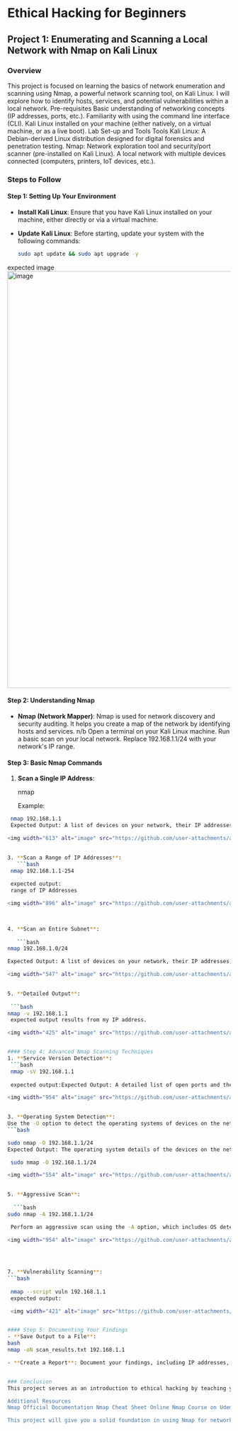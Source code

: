 # Ethical Hacking for Beginners

## Project 1: Enumerating and Scanning a Local Network with Nmap on Kali Linux

### Overview
This project is focused on learning the basics of network enumeration and scanning using Nmap, a powerful network scanning tool, on Kali Linux. I will  explore how to identify hosts, services, and potential vulnerabilities within a local network.
Pre-requisites
Basic understanding of networking concepts (IP addresses, ports, etc.).
Familiarity with using the command line interface (CLI).
Kali Linux installed on your machine (either natively, on a virtual machine, or as a live boot).
Lab Set-up and Tools
Tools
Kali Linux: A Debian-derived Linux distribution designed for digital forensics and penetration testing.
Nmap: Network exploration tool and security/port scanner (pre-installed on Kali Linux).
A local network with multiple devices connected (computers, printers, IoT devices, etc.).

### Steps to Follow

#### Step 1: Setting Up Your Environment
- **Install Kali Linux**: Ensure that you have Kali Linux installed on your machine, either directly or via a virtual machine.
- **Update Kali Linux**: Before starting, update your system with the following commands:

  ```bash
  sudo apt update && sudo apt upgrade -y

 expected image 
 <img width="941" alt="image" src="https://github.com/user-attachments/assets/ed9b035d-cbf8-47d7-8edd-48f4e46ea1ef">

  

#### Step 2: Understanding Nmap
- **Nmap (Network Mapper)**: Nmap is used for network discovery and security auditing. It helps you create a map of the network by identifying hosts and services.
  n/b Open a terminal on your Kali Linux machine. Run a basic scan on your local network.
  Replace 192.168.1.1/24 with your network's IP range.

#### Step 3: Basic Nmap Commands
1. **Scan a Single IP Address**:
   
   nmap <IP-Address>
   
   Example:
   
  ```bash
   nmap 192.168.1.1
   Expected Output: A list of devices on your network, their IP addresses, and the open ports.

<img width="613" alt="image" src="https://github.com/user-attachments/assets/68a2d831-c7fb-4ffa-9a70-1cd116e0af11">

   
3. **Scan a Range of IP Addresses**:
     ```bash
   nmap 192.168.1.1-254
   
   expected output:
   range of IP Addresses

<img width="896" alt="image" src="https://github.com/user-attachments/assets/8705eadd-f519-4a5f-969c-35398e5f027c">

   
  
4. **Scan an Entire Subnet**:
   
     ```bash
 nmap 192.168.1.0/24

Expected Output: A list of devices on your network, their IP addresses, and the open ports.

 <img width="547" alt="image" src="https://github.com/user-attachments/assets/08482d88-5ee6-4476-859a-d92906e0f3a5">

   
5. **Detailed Output**:
   
   ```bash
nmap -v 192.168.1.1
   expected output results from my IP address.

<img width="425" alt="image" src="https://github.com/user-attachments/assets/90752501-4072-49f3-87d5-bef495da7d22">


#### Step 4: Advanced Nmap Scanning Techniques
1. **Service Version Detection**:
   ```bash
   nmap -sV 192.168.1.1
   
   expected output:Expected Output: A detailed list of open ports and the services running on them, including version information.

<img width="954" alt="image" src="https://github.com/user-attachments/assets/4a202f81-996a-4421-a0b8-c07cae72eccd">

   
3. **Operating System Detection**:
 Use the -O option to detect the operating systems of devices on the network:
```bash

sudo nmap -O 192.168.1.1/24
Expected Output: The operating system details of the devices on the network

   sudo nmap -O 192.168.1.1/24

<img width="554" alt="image" src="https://github.com/user-attachments/assets/58296772-f33e-4f5b-bd5c-41c79832bccc">

   
5. **Aggressive Scan**:
   
    ```bash
sudo nmap -A 192.168.1.1/24

   Perform an aggressive scan using the -A option, which includes OS detection, version detection, script scanning, and traceroute:

<img width="954" alt="image" src="https://github.com/user-attachments/assets/b804bc94-51f3-4423-ae41-fc2df6f4056e">


   
   
7. **Vulnerability Scanning**:
```bash
   
   nmap --script vuln 192.168.1.1
   expected output:
 
   <img width="421" alt="image" src="https://github.com/user-attachments/assets/7bf357b3-62ab-4b17-bdf0-2cf70a29dceb">


#### Step 5: Documenting Your Findings
- **Save Output to a File**:
  bash
  nmap -oN scan_results.txt 192.168.1.1
  
- **Create a Report**: Document your findings, including IP addresses, open ports, services, and any detected vulnerabilities.


### Conclusion
This project serves as an introduction to ethical hacking by teaching you how to use Nmap for network enumeration and scanning. As you progress, you'll gain more advanced skills in ethical hacking and cybersecurity.

Additional Resources
Nmap Official Documentation Nmap Cheat Sheet Online Nmap Course on Udemy

This project will give you a solid foundation in using Nmap for network scanning and enumeration, essential skills for any ethical hacker.

